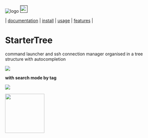 
![logo](https://i.imgur.com/nHDBrIC.png) [<img src="https://www.redhat.com/cms/managed-files/styles/xlarge/s3/tux-327x360.png?itok=puszajU_" width="24"/>]() 

| [documentation](https://startertree.readthedocs.io)  |   [install](https://startertree.readthedocs.io/en/latest/install) | [usage](https://startertree.readthedocs.io/en/latest/usage) | [features](https://startertree.readthedocs.io/en/latest/features) |
# StarterTree
command launcher and ssh connection manager organised in a tree structure with autocompletion <br>

![](https://i.imgur.com/BD5IpJM.png)

**with search mode by tag**

![](https://i.imgur.com/R9UEoVa.png)

[<img src="https://www.pikpng.com/pngl/b/509-5090528_button-parent-watch-landing-page-04-graphic-design.png" width="128"/>](https://startertree.readthedocs.io/en/latest/features/#navigation) 

<!--
# GO DOCUMENTATION SITE MAY BE OUTDATED
### Installation

Download and install (only on linux for now)

```
curl -L https://raw.githubusercontent.com/starterTree/starterTree/master/install.sh | bash
```

<!--  curl -L ’https://github.com/thomas10-10/az/releases/download/v0.3/az.tar.gz' | tar -xz - -C az --strip-components=1 

>to enable icons, you must install nerd fonts [nerdFonts](https://www.nerdfonts.com/font-downloads)

more details [here](https://startertree.readthedocs.io/en/latest/install)

#### UPDATE 

since version 0.7 you can update with:
```
#update to last versiob
t > --update
#update to precise version
t > --update=v0.7
```

<!-- USAGE EXAMPLES
### Usage
to run:
```
$ st
```
A configuration must be in `~/.config/starterTree/config.yml`

more details [here](https://startertree.readthedocs.io/en/latest/install#usage)




<!-- LICENSE -->
<!--
## License

Distributed under the MIT License. See `LICENSE` for more information.



<!-- CONTACT -->
<!--
## Contact

Your Name - [@twitter_handle](https://twitter.com/twitter_handle) - email

Project Link: [https://github.com/github_username/repo_name](https://github.com/github_username/repo_name)



<!-- ACKNOWLEDGEMENTS -->
<!--
## Acknowledgements

* []()
* []()
* []()





<!-- MARKDOWN LINKS & IMAGES -->
<!-- https://www.markdownguide.org/basic-syntax/#reference-style-links -->
[contributors-shield]: https://img.shields.io/github/contributors/github_username/repo.svg?style=for-the-badge
[contributors-url]: https://github.com/github_username/repo/graphs/contributors
[forks-shield]: https://img.shields.io/github/forks/github_username/repo.svg?style=for-the-badge
[forks-url]: https://github.com/github_username/repo/network/members
[stars-shield]: https://img.shields.io/github/stars/github_username/repo.svg?style=for-the-badge
[stars-url]: https://github.com/github_username/repo/stargazers
[issues-shield]: https://img.shields.io/github/issues/github_username/repo.svg?style=for-the-badge
[issues-url]: https://github.com/github_username/repo/issues
[license-shield]: https://img.shields.io/github/license/github_username/repo.svg?style=for-the-badge
[license-url]: https://github.com/github_username/repo/blob/master/LICENSE.txt
[linkedin-shield]: https://img.shields.io/badge/-LinkedIn-black.svg?style=for-the-badge&logo=linkedin&colorB=555
[linkedin-url]: https://linkedin.com/in/github_username



